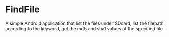 FindFile
========

A simple Android application that list the files under SDcard, list the filepath according to the keyword, get the md5 and sha1 values of the specified file. 
